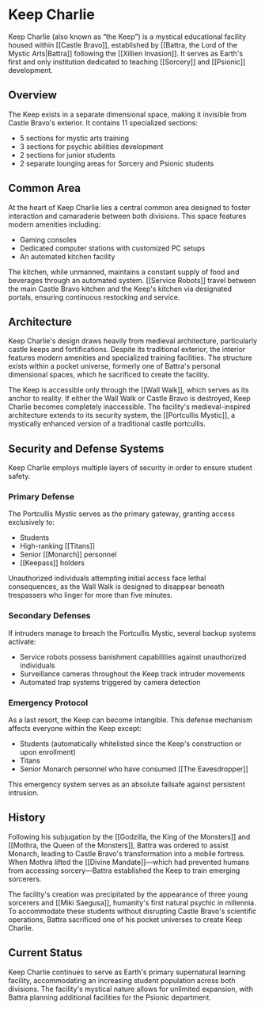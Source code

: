 # Keep Charlie

Keep Charlie (also known as “the Keep”) is a mystical educational facility housed within [[Castle Bravo]], established by [[Battra, the Lord of the Mystic Arts|Battra]] following the [[Xillien Invasion]]. It serves as Earth's first and only institution dedicated to teaching [[Sorcery]] and [[Psionic]] development.

## Overview

The Keep exists in a separate dimensional space, making it invisible from Castle Bravo's exterior. It contains 11 specialized sections:

- 5 sections for mystic arts training
- 3 sections for psychic abilities development
- 2 sections for junior students
- 2 separate lounging areas for Sorcery and Psionic students

## Common Area

At the heart of Keep Charlie lies a central common area designed to foster interaction and camaraderie between both divisions. This space features modern amenities including:

- Gaming consoles
- Dedicated computer stations with customized PC setups
- An automated kitchen facility

The kitchen, while unmanned, maintains a constant supply of food and beverages through an automated system. [[Service Robots]] travel between the main Castle Bravo kitchen and the Keep's kitchen via designated portals, ensuring continuous restocking and service.

## Architecture

Keep Charlie's design draws heavily from medieval architecture, particularly castle keeps and fortifications. Despite its traditional exterior, the interior features modern amenities and specialized training facilities. The structure exists within a pocket universe, formerly one of Battra's personal dimensional spaces, which he sacrificed to create the facility.

The Keep is accessible only through the [[Wall Walk]], which serves as its anchor to reality. If either the Wall Walk or Castle Bravo is destroyed, Keep Charlie becomes completely inaccessible. The facility's medieval-inspired architecture extends to its security system, the [[Portcullis Mystic]], a mystically enhanced version of a traditional castle portcullis.

## Security and Defense Systems

Keep Charlie employs multiple layers of security in order to ensure student safety.

### Primary Defense

The Portcullis Mystic serves as the primary gateway, granting access exclusively to:

- Students
- High-ranking [[Titans]]
- Senior [[Monarch]] personnel
- [[Keepass]] holders

Unauthorized individuals attempting initial access face lethal consequences, as the Wall Walk is designed to disappear beneath trespassers who linger for more than five minutes.

### Secondary Defenses

If intruders manage to breach the Portcullis Mystic, several backup systems activate:

- Service robots possess banishment capabilities against unauthorized individuals
- Surveillance cameras throughout the Keep track intruder movements
- Automated trap systems triggered by camera detection

### Emergency Protocol

As a last resort, the Keep can become intangible. This defense mechanism affects everyone within the Keep except:

- Students (automatically whitelisted since the Keep's construction or upon enrollment)
- Titans
- Senior Monarch personnel who have consumed [[The Eavesdropper]]

This emergency system serves as an absolute failsafe against persistent intrusion.

## History

Following his subjugation by the [[Godzilla, the King of the Monsters]] and [[Mothra, the Queen of the Monsters]], Battra was ordered to assist Monarch, leading to Castle Bravo's transformation into a mobile fortress. When Mothra lifted the [[Divine Mandate]]—which had prevented humans from accessing sorcery—Battra established the Keep to train emerging sorcerers.

The facility's creation was precipitated by the appearance of three young sorcerers and [[Miki Saegusa]], humanity's first natural psychic in millennia. To accommodate these students without disrupting Castle Bravo's scientific operations, Battra sacrificed one of his pocket universes to create Keep Charlie.

## Current Status

Keep Charlie continues to serve as Earth's primary supernatural learning facility, accommodating an increasing student population across both divisions. The facility's mystical nature allows for unlimited expansion, with Battra planning additional facilities for the Psionic department.

